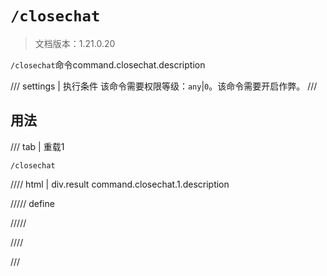 # `/closechat`

> 文档版本：1.21.0.20

`/closechat`命令command.closechat.description

/// settings | 执行条件
该命令需要权限等级：`any`|`0`。该命令需要开启作弊。
///

## 用法

/// tab | 重载1
```mcfunction
/closechat
```

//// html | div.result
command.closechat.1.description

///// define

/////

////

///
